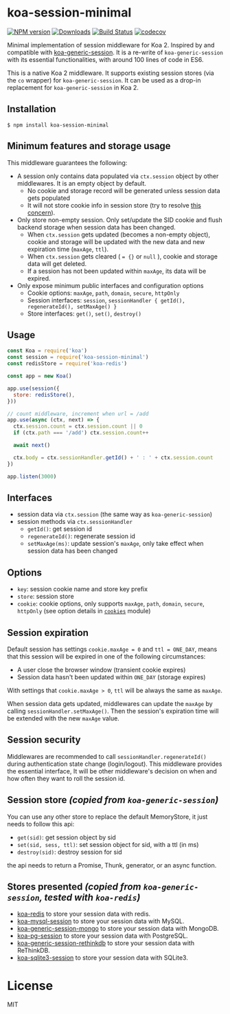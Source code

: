 # koa-session-minimal

[![NPM version][npm-image]][npm-url]
[![Downloads][downloads-image]][downloads-url]
[![Build Status][travis-image]][travis-url]
[![codecov][codecov-image]][codecov-url]


Minimal implementation of session middleware for Koa 2. Inspired by and compatible with [koa-generic-session](https://github.com/koajs/generic-session). It is a re-write of `koa-generic-session` with its essential functionalities, with around 100 lines of code in ES6.

This is a native Koa 2 middleware. It supports existing session stores (via the `co` wrapper) for `koa-generic-session`. It can be used as a drop-in replacement for `koa-generic-session` in Koa 2.


## Installation

```shell
$ npm install koa-session-minimal
```


## Minimum features and storage usage

This middleware guarantees the following:
- A session only contains data populated via `ctx.session` object by other middlewares. It is an empty object by default.
  - No cookie and storage record will be generated unless session data gets populated
  - It will not store cookie info in session store (try to resolve [this concern](https://github.com/koajs/generic-session/issues/72)).
- Only store non-empty session. Only set/update the SID cookie and flush backend storage when session data has been changed.
  - When `ctx.session` gets updated (becomes a non-empty object), cookie and storage will be updated with the new data and new expiration time (`maxAge`, `ttl`).
  - When `ctx.session` gets cleared ( `= {}` or `null` ), cookie and storage data will get deleted.
  - If a session has not been updated within `maxAge`, its data will be expired.
- Only expose minimum public interfaces and configuration options
  - Cookie options: `maxAge`, `path`, `domain`, `secure`, `httpOnly`
  - Session interfaces: `session`, `sessionHandler { getId(), regenerateId(), setMaxAge() }`
  - Store interfaces: `get()`, `set()`, `destroy()`


## Usage

```javascript
const Koa = require('koa')
const session = require('koa-session-minimal')
const redisStore = require('koa-redis')

const app = new Koa()

app.use(session({
  store: redisStore(),
}))

// count middleware, increment when url = /add
app.use(async (ctx, next) => {
  ctx.session.count = ctx.session.count || 0
  if (ctx.path === '/add') ctx.session.count++

  await next()

  ctx.body = ctx.sessionHandler.getId() + ' : ' + ctx.session.count
})

app.listen(3000)
```


## Interfaces

- session data via `ctx.session` (the same way as `koa-generic-session`)
- session methods via `ctx.sessionHandler`
  - `getId()`: get session id
  - `regenerateId()`: regenerate session id
  - `setMaxAge(ms)`: update session's `maxAge`, only take effect when session data has been changed


## Options

- `key`: session cookie name and store key prefix
- `store`: session store
- `cookie`: cookie options, only supports `maxAge`, `path`, `domain`, `secure`, `httpOnly` (see option details in [`cookies`](https://github.com/pillarjs/cookies) module)


## Session expiration

Default session has settings `cookie.maxAge = 0` and `ttl = ONE_DAY`, means that this session will be expired in one of the following circumstances:
- A user close the browser window (transient cookie expires)
- Session data hasn't been updated within `ONE_DAY` (storage expires)

With settings that `cookie.maxAge > 0`, `ttl` will be always the same as `maxAge`.

When session data gets updated, middlewares can update the `maxAge` by calling `sessionHandler.setMaxAge()`. Then the session's expiration time will be extended with the new `maxAge` value.


## Session security

Middlewares are recommended to call `sessionHandler.regenerateId()` during authentication state change (login/logout). This middleware provides the essential interface, It will be other middleware's decision on when and how often they want to roll the session id.


## Session store *(copied from `koa-generic-session`)*

You can use any other store to replace the default MemoryStore, it just needs to follow this api:

- `get(sid)`: get session object by sid
- `set(sid, sess, ttl)`: set session object for sid, with a ttl (in ms)
- `destroy(sid)`: destroy session for sid

the api needs to return a Promise, Thunk, generator, or an async function.


## Stores presented *(copied from `koa-generic-session`, tested with `koa-redis`)*

- [koa-redis](https://github.com/koajs/koa-redis) to store your session data with redis.
- [koa-mysql-session](https://github.com/tb01923/koa-mysql-session) to store your session data with MySQL.
- [koa-generic-session-mongo](https://github.com/freakycue/koa-generic-session-mongo) to store your session data with MongoDB.
- [koa-pg-session](https://github.com/TMiguelT/koa-pg-session) to store your session data with PostgreSQL.
- [koa-generic-session-rethinkdb](https://github.com/KualiCo/koa-generic-session-rethinkdb) to store your session data with ReThinkDB.
- [koa-sqlite3-session](https://github.com/chichou/koa-sqlite3-session) to store your session data with SQLite3.


# License

  MIT


[npm-image]: https://img.shields.io/npm/v/koa-session-minimal.svg
[npm-url]: https://www.npmjs.com/package/koa-session-minimal
[downloads-image]: http://img.shields.io/npm/dm/koa-session-minimal.svg
[downloads-url]: https://www.npmjs.com/package/koa-session-minimal
[travis-image]: https://travis-ci.org/longztian/koa-session-minimal.svg?branch=master
[travis-url]: https://travis-ci.org/longztian/koa-session-minimal
[codecov-image]: https://codecov.io/gh/longztian/koa-session-minimal/branch/master/graph/badge.svg
[codecov-url]: https://codecov.io/gh/longztian/koa-session-minimal
